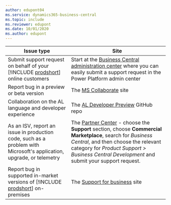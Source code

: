```yaml
---
author: edupont04
ms.service: dynamics365-business-central
ms.topic: include
ms.reviewer: edupont
ms.date: 10/01/2020
ms.author: edupont
---
```

|Issue type             |Site               |
|-----------------------|-------------------|
|Submit support request on behalf of your [!INCLUDE [prodshort](../developer/includes/prodshort.md)] online customers|Start at the [Business Central administration center](../administration/tenant-admin-center.md) where you can easily submit a support request in the Power Platform admin center|
|Report bug in a preview or beta version|The [MS Collaborate](/collaborate/) site|
|Collaboration on the AL language and developer experience|The [AL Developer Preview](https://github.com/microsoft/al) GitHub repo|
|As an ISV, report an issue in production code, such as a problem with Microsoft's application, upgrade, or telemetry|The [Partner Center](https://partner.microsoft.com/dashboard/home) - choose the **Support** section, choose **Commercial Marketplace**, search for *Business Central*, and then choose the relevant category for *Product Support > Business Central Development* and submit your support request.|
|Report bug in supported in-market versions of [!INCLUDE [prodshort](../developer/includes/prodshort.md)] on-premises|The [Support for business](https://support.microsoft.com/en-us/supportforbusiness/productselection?sapId=93d37907-ad94-d591-22e9-593cfa09dd3f) site|
